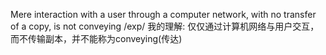 Mere interaction with a user through a computer network, with no transfer of a copy, is not conveying/exp/我的理解: 仅仅通过计算机网络与用户交互，而不传输副本，并不能称为conveying(传达)